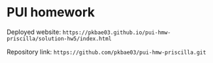 # PUI homework

Deployed website: `https://pkbae03.github.io/pui-hmw-priscilla/solution-hw5/index.html`

Repository link: `https://github.com/pkbae03/pui-hmw-priscilla.git`
